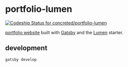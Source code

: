 # portfolio-lumen

[ ![Codeship Status for concreted/portfolio-lumen](https://app.codeship.com/projects/f9e36370-bf4c-0134-38df-0ef15c5d34cb/status?branch=master)](https://app.codeship.com/projects/196573)

[portfolio website](http://www.arichuang.com) built with [Gatsby](https://github.com/gatsbyjs/gatsby) and the [Lumen](https://github.com/wpioneer/gatsby-starter-lumen) starter.

## development

`gatsby develop`
